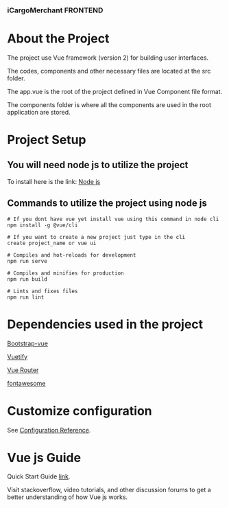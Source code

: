 ### iCargoMerchant FRONTEND

# About the Project
The project use Vue framework (version 2) for building user interfaces.

The codes, components and other necessary files are located at the src folder.

The app.vue is the root of the project defined in Vue Component file format.

The components folder is where all the components are used in the root application are stored.

# Project Setup

## You will need node js to utilize the project
To install here is the link: [Node js](https://nodejs.org/en/)

## Commands to utilize the project using node js
```
# If you dont have vue yet install vue using this command in node cli
npm install -g @vue/cli

# If you want to create a new project just type in the cli
create project_name or vue ui

# Compiles and hot-reloads for development
npm run serve

# Compiles and minifies for production
npm run build

# Lints and fixes files
npm run lint

```
# Dependencies used in the project

[Bootstrap-vue](https://bootstrap-vue.org/docs)

[Vuetify](https://vuetifyjs.com/en/getting-started/installation/)

[Vue Router](https://router.vuejs.org/installation.html)

[fontawesome](https://fontawesome.com/docs/web/setup/packages)

# Customize configuration
See [Configuration Reference](https://cli.vuejs.org/config/).

# Vue js Guide
Quick Start Guide [link](https://vuejs.org/guide/quick-start.html).

Visit stackoverflow, video tutorials, and other discussion forums to get a better understanding of how Vue js works.
